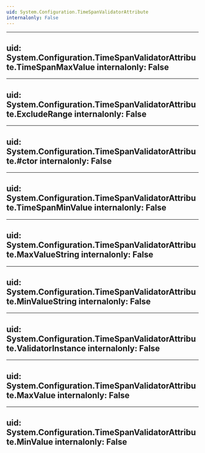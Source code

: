 ```yaml
---
uid: System.Configuration.TimeSpanValidatorAttribute
internalonly: False
---
```


---
uid: System.Configuration.TimeSpanValidatorAttribute.TimeSpanMaxValue
internalonly: False
---

---
uid: System.Configuration.TimeSpanValidatorAttribute.ExcludeRange
internalonly: False
---

---
uid: System.Configuration.TimeSpanValidatorAttribute.#ctor
internalonly: False
---

---
uid: System.Configuration.TimeSpanValidatorAttribute.TimeSpanMinValue
internalonly: False
---

---
uid: System.Configuration.TimeSpanValidatorAttribute.MaxValueString
internalonly: False
---

---
uid: System.Configuration.TimeSpanValidatorAttribute.MinValueString
internalonly: False
---

---
uid: System.Configuration.TimeSpanValidatorAttribute.ValidatorInstance
internalonly: False
---

---
uid: System.Configuration.TimeSpanValidatorAttribute.MaxValue
internalonly: False
---

---
uid: System.Configuration.TimeSpanValidatorAttribute.MinValue
internalonly: False
---
